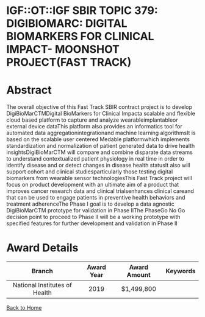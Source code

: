 
IGF::OT::IGF SBIR TOPIC 379: DIGIBIOMARC: DIGITAL BIOMARKERS FOR CLINICAL IMPACT- MOONSHOT PROJECT(FAST TRACK)
==============================================================================================================

# Abstract


The overall objective of this Fast Track SBIR contract project is to develop DigiBioMarCTMDigital BioMarkers for Clinical Impacta scalable and flexible cloud based platform to capture and analyze wearableimplantableor external device dataThis platform also provides an informatics tool for automated data aggregationintegrationand machine learning algorithmsIt is based on the scalable user centered Medable platformwhich implements standardization and normalization of patient generated data to drive health insightsDigiBioMarCTM will compare and combine disparate data streams to understand contextualized patient physiology in real time in order to identify disease and or detect changes in disease health statusIt also will support cohort and clinical studiesparticularly those testing digital biomarkers from wearable sensor technologiesThis Fast Track project will focus on product development with an ultimate aim of a product that improves cancer research data and clinical trialsenhances clinical careand that can be used to engage patients in preventive health behaviors and treatment adherenceThe Phase I goal is to develop a data agnostic DigiBioMarCTM prototype for validation in Phase IIThe PhaseGo No Go decision point to proceed to Phase II will be a working prototype with specified features for further development and validation in Phase II  

# Award Details

|Branch|Award Year|Award Amount|Keywords|
| :---: | :---: | :---: | :---: |
|National Institutes of Health|2019|$1,499,800||
  
  


[Back to Home](https://github.com/chrischow/dod_sbir_awards#2234)